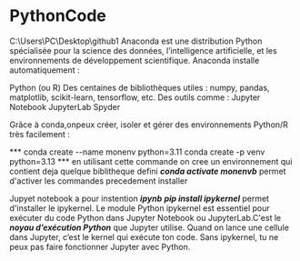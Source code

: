 # PythonCode
C:\Users\PC\Desktop\github1
Anaconda est une distribution Python spécialisée pour la science des données, l’intelligence artificielle, et les environnements de développement scientifique.
Anaconda installe automatiquement :

Python (ou R)
Des centaines de bibliothèques utiles : numpy, pandas, matplotlib, scikit-learn, tensorflow, etc.
Des outils comme :
    Jupyter Notebook
    JupyterLab
    Spyder

Grâce à conda,onpeux créer, isoler et gérer des environnements Python/R très facilement :

*** conda create --name monenv python=3.11   conda create -p venv python=3.13 ***  en utilisant cette commande  on cree un environnement qui contient deja quelque biblitheque defini
***conda activate monenvb***  permet d'activer les commandes precedement installer

Jupyet notebook a pour instention ***ipynb***
***pip install ipykernel*** permet d'installer le ipykernel. Le module Python ipykernel  est essentiel pour exécuter du code Python dans Jupyter Notebook ou JupyterLab.C'est le ***noyau d’exécution Python*** que Jupyter utilise.
Quand on lance une cellule dans Jupyter, c’est le kernel qui exécute ton code.
Sans ipykernel, tu ne peux pas faire fonctionner Jupyter avec Python.
